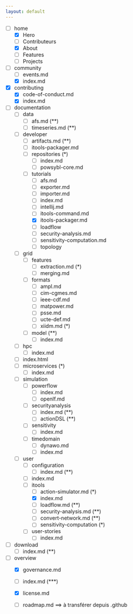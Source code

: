 ```yaml
---
layout: default
---
```


- [ ] home
    - [X] Hero
    - [ ] Contributeurs
    - [X] About
    - [ ] Features
    - [ ] Projects
- [ ] community
    - [ ] events.md
    - [X] index.md
- [X] contributing
    - [X] code-of-conduct.md
    - [X] index.md
- [ ] documentation
    - [ ] data
        - [ ] afs.md (**)
        - [ ] timeseries.md (**)
    - [ ] developer
        - [ ] artifacts.md (**)
        - [ ] itools-packager.md
        - [ ] repositories (*)
            - [ ] index.md
            - [ ] powsybl-core.md
        - [ ] tutorials
            - [ ] afs.md
            - [ ] exporter.md
            - [ ] importer.md
            - [ ] index.md
            - [ ] intellij.md
            - [ ] itools-command.md
            - [X] itools-packager.md
            - [ ] loadflow
            - [ ] security-analysis.md
            - [ ] sensitivity-computation.md
            - [ ] topology
    - [ ] grid
        - [ ] features
            - [ ] extraction.md (*)
            - [ ] merging.md
        - [ ] formats
            - [ ] ampl.md
            - [ ] cim-cgmes.md
            - [ ] ieee-cdf.md
            - [ ] matpower.md
            - [ ] psse.md
            - [ ] ucte-def.md
            - [ ] xiidm.md (*)
        - [ ] model (**)
            - [ ] index.md
    - [ ] hpc
        - [ ] index.md
    - [ ] index.html
    - [ ] microservices (*)
        - [ ] index.md
    - [ ] simulation
        - [ ] powerflow
            - [ ] index.md
            - [ ] openlf.md
        - [ ] securityanalysis
            - [ ] index.md  (**)
            - [ ] actionDSL (**)
        - [ ] sensitivity
            - [ ] index.md
        - [ ] timedomain
            - [ ] dynawo.md
            - [ ] index.md
    - [ ] user
        - [ ] configuration
            - [ ] index.md (**)
        - [ ] index.md
        - [ ] itools
            - [ ] action-simulator.md (*)
            - [X] index.md
            - [ ] loadflow.md (**)
            - [ ] security-analysis.md (**)
            - [ ] convert-network.md (**)
            - [ ] sensitivity-computation (*)
        - [ ] user-stories
            - [ ] index.md
- [ ] download
    - [ ] index.md (**)
- [ ] overview
    - [X] governance.md
    - [ ] index.md (***)
    - [X] license.md
    - [ ] roadmap.md ==> à transférer depuis .github

